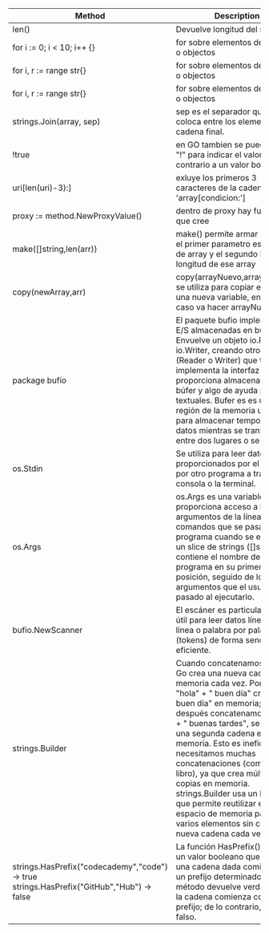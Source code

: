 | Method | Description |
| --- | --- |
| len() | Devuelve longitud del string |
| for i := 0; i < 10; i++ {} | for sobre elementos de un array o objectos |
| for i, r := range str{} | for sobre elementos de un array o objectos |
| for i, r := range str{} | for sobre elementos de un array o objectos |
| strings.Join(array, sep) | sep es el separador que se coloca entre los elementos en la cadena final.|
| !true | en GO tambien se puede utilizar "!" para indicar el valor contrario a un valor boleano |
| uri[len(uri)-3):] | exluye los primeros 3 caracteres de la cadena, por el 'array[condicion:']|
| proxy := method.NewProxyValue() | dentro de proxy hay funciona que cree |
| make([]string,len(arr)) | make() permite armar un array, el primer parametro es el tipo de array y el segundo la longitud de ese array  |
| copy(newArray,arr) | copy(arrayNuevo,arrayACopiar), se utiliza para copiar el array a una nueva variable, en este caso va hacer arrayNuevo |
| package bufio | El paquete bufio implementa E/S almacenadas en búfer. Envuelve un objeto io.Reader o io.Writer, creando otro objeto (Reader o Writer) que también implementa la interfaz pero proporciona almacenamiento en búfer y algo de ayuda para E/S textuales. Bufer es  es una región de la memoria utilizada para almacenar temporalmente datos mientras se transfieren entre dos lugares o se procesan|
| os.Stdin  | Se utiliza para leer datos proporcionados por el usuario o por otro programa a través de la consola o la terminal.|
| os.Args   | os.Args es una variable que proporciona acceso a los argumentos de la línea de comandos que se pasan al programa cuando se ejecuta. Es un slice de strings ([]string) que contiene el nombre del programa en su primera posición, seguido de los argumentos que el usuario haya pasado al ejecutarlo.|
| bufio.NewScanner | El escáner es particularmente útil para leer datos línea por línea o palabra por palabra (tokens) de forma sencilla y eficiente. |
| strings.Builder | Cuando concatenamos con "+", Go crea una nueva cadena en memoria cada vez. Por ejemplo, "hola" + " buen día" crea "hola buen día" en memoria; si después concatenamos "hola" + " buenas tardes", se genera una segunda cadena en memoria. Esto es ineficiente si necesitamos muchas concatenaciones (como en un libro), ya que crea múltiples copias en memoria. strings.Builder usa un buffer, que permite reutilizar el mismo espacio de memoria para añadir varios elementos sin crear una nueva cadena cada vez. |
|strings.HasPrefix("codecademy","code") -> true  strings.HasPrefix("GitHub","Hub") -> false | La función HasPrefix() devuelve un valor booleano que indica si una cadena dada comienza con un prefijo determinado. El método devuelve verdadero si la cadena comienza con el prefijo; de lo contrario, devuelve falso. |


